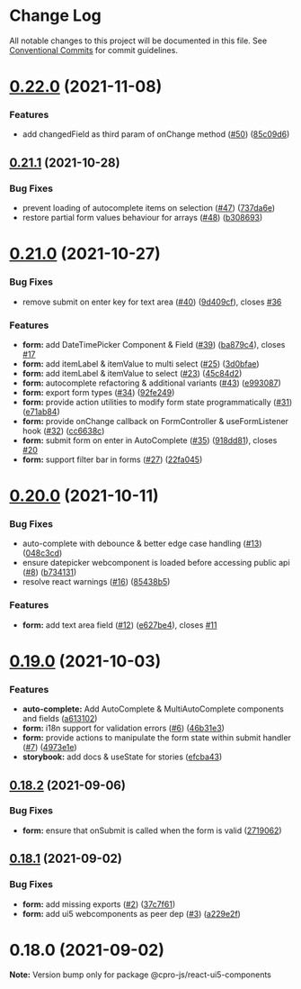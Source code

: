 # Change Log

All notable changes to this project will be documented in this file.
See [Conventional Commits](https://conventionalcommits.org) for commit guidelines.

# [0.22.0](https://github.com/cpro-js/react-ui5-components/compare/v0.21.1...v0.22.0) (2021-11-08)

### Features

- add changedField as third param of onChange method ([#50](https://github.com/cpro-js/react-ui5-components/issues/50)) ([85c09d6](https://github.com/cpro-js/react-ui5-components/commit/85c09d6094c430b2b2bc36eb936c12d804e0a9c2))

## [0.21.1](https://github.com/cpro-js/react-ui5-components/compare/v0.21.0...v0.21.1) (2021-10-28)

### Bug Fixes

- prevent loading of autocomplete items on selection ([#47](https://github.com/cpro-js/react-ui5-components/issues/47)) ([737da6e](https://github.com/cpro-js/react-ui5-components/commit/737da6e8bc7a3d0593889e26da1092c480f341f5))
- restore partial form values behaviour for arrays ([#48](https://github.com/cpro-js/react-ui5-components/issues/48)) ([b308693](https://github.com/cpro-js/react-ui5-components/commit/b3086932b44bfd5bae9167ecf891c74bc9b02b95))

# [0.21.0](https://github.com/cpro-js/react-ui5-components/compare/v0.20.0...v0.21.0) (2021-10-27)

### Bug Fixes

- remove submit on enter key for text area ([#40](https://github.com/cpro-js/react-ui5-components/issues/40)) ([9d409cf](https://github.com/cpro-js/react-ui5-components/commit/9d409cf0587f79069c0159739532d19ffa01fe43)), closes [#36](https://github.com/cpro-js/react-ui5-components/issues/36)

### Features

- **form:** add DateTimePicker Component & Field ([#39](https://github.com/cpro-js/react-ui5-components/issues/39)) ([ba879c4](https://github.com/cpro-js/react-ui5-components/commit/ba879c454a2aaf5ce2068afd50dbaa9adb8f9cdf)), closes [#17](https://github.com/cpro-js/react-ui5-components/issues/17)
- **form:** add itemLabel & itemValue to multi select ([#25](https://github.com/cpro-js/react-ui5-components/issues/25)) ([3d0bfae](https://github.com/cpro-js/react-ui5-components/commit/3d0bfaec16192e3bb289845caf3412c18fa2f15e))
- **form:** add itemLabel & itemValue to select ([#23](https://github.com/cpro-js/react-ui5-components/issues/23)) ([45c84d2](https://github.com/cpro-js/react-ui5-components/commit/45c84d2899a0652d101907549117f8210571dcf6))
- **form:** autocomplete refactoring & additional variants ([#43](https://github.com/cpro-js/react-ui5-components/issues/43)) ([e993087](https://github.com/cpro-js/react-ui5-components/commit/e993087f618fae6849338c822d6b4796bd9c0831))
- **form:** export form types ([#34](https://github.com/cpro-js/react-ui5-components/issues/34)) ([92fe249](https://github.com/cpro-js/react-ui5-components/commit/92fe2493305bbe8a070a484a80e81b341d10202b))
- **form:** provide action utilities to modify form state programmatically ([#31](https://github.com/cpro-js/react-ui5-components/issues/31)) ([e71ab84](https://github.com/cpro-js/react-ui5-components/commit/e71ab841e153871acb9e997635c0363c91f9afb8))
- **form:** provide onChange callback on FormController & useFormListener hook ([#32](https://github.com/cpro-js/react-ui5-components/issues/32)) ([cc6638c](https://github.com/cpro-js/react-ui5-components/commit/cc6638cf95351c9bf13fb07c512a690f834d9349))
- **form:** submit form on enter in AutoComplete ([#35](https://github.com/cpro-js/react-ui5-components/issues/35)) ([918dd81](https://github.com/cpro-js/react-ui5-components/commit/918dd81aa91c583417d58257d669249a1129fed0)), closes [#20](https://github.com/cpro-js/react-ui5-components/issues/20)
- **form:** support filter bar in forms ([#27](https://github.com/cpro-js/react-ui5-components/issues/27)) ([22fa045](https://github.com/cpro-js/react-ui5-components/commit/22fa0459521d779789f6b7314c2ee9ae722f8de7))

# [0.20.0](https://github.com/cpro-js/react-ui5-components/compare/v0.19.0...v0.20.0) (2021-10-11)

### Bug Fixes

- auto-complete with debounce & better edge case handling ([#13](https://github.com/cpro-js/react-ui5-components/issues/13)) ([048c3cd](https://github.com/cpro-js/react-ui5-components/commit/048c3cd34c6afccb6a951b1c2198fbe2b8f1d860))
- ensure datepicker webcomponent is loaded before accessing public api ([#8](https://github.com/cpro-js/react-ui5-components/issues/8)) ([b734131](https://github.com/cpro-js/react-ui5-components/commit/b734131764489ffd3ae8d3c8fb5888ee0769ed7a))
- resolve react warnings ([#16](https://github.com/cpro-js/react-ui5-components/issues/16)) ([85438b5](https://github.com/cpro-js/react-ui5-components/commit/85438b5229406e0c11f9ca1f37ef2b4458fae1b3))

### Features

- **form:** add text area field ([#12](https://github.com/cpro-js/react-ui5-components/issues/12)) ([e627be4](https://github.com/cpro-js/react-ui5-components/commit/e627be46e95e79ec070a818fce01f6b89fb6fcc2)), closes [#11](https://github.com/cpro-js/react-ui5-components/issues/11)

# [0.19.0](https://github.com/cpro-js/react-ui5-components/compare/v0.18.2...v0.19.0) (2021-10-03)

### Features

- **auto-complete:** Add AutoComplete & MultiAutoComplete components and fields ([a613102](https://github.com/cpro-js/react-ui5-components/commit/a613102580fea72595187b4321452b66a0afaf34))
- **form:** i18n support for validation errors ([#6](https://github.com/cpro-js/react-ui5-components/issues/6)) ([46b31e3](https://github.com/cpro-js/react-ui5-components/commit/46b31e32ad21a3fd2a1966ef31d65a4046083d98))
- **form:** provide actions to manipulate the form state within submit handler ([#7](https://github.com/cpro-js/react-ui5-components/issues/7)) ([4973e1e](https://github.com/cpro-js/react-ui5-components/commit/4973e1e2e4cee337ae7940a35b37247f1b550e95))
- **storybook:** add docs & useState for stories ([efcba43](https://github.com/cpro-js/react-ui5-components/commit/efcba43432d39d60acfe2373d27bdd342a36f471))

## [0.18.2](https://github.com/cpro-js/react-ui5-components/compare/v0.18.1...v0.18.2) (2021-09-06)

### Bug Fixes

- **form:** ensure that onSubmit is called when the form is valid ([2719062](https://github.com/cpro-js/react-ui5-components/commit/271906238c75fb3222f5dc67e40eecbdab7c8ad9))

## [0.18.1](https://github.com/cpro-js/react-ui5-components/compare/v0.18.0...v0.18.1) (2021-09-02)

### Bug Fixes

- **form:** add missing exports ([#2](https://github.com/cpro-js/react-ui5-components/issues/2)) ([37c7f61](https://github.com/cpro-js/react-ui5-components/commit/37c7f613110c5a85d452f2a80add08184a554632))
- **form:** add ui5 webcomponents as peer dep ([#3](https://github.com/cpro-js/react-ui5-components/issues/3)) ([a229e2f](https://github.com/cpro-js/react-ui5-components/commit/a229e2faa909e44a933afdf7aaff0df288ec5d35))

# 0.18.0 (2021-09-02)

**Note:** Version bump only for package @cpro-js/react-ui5-components
